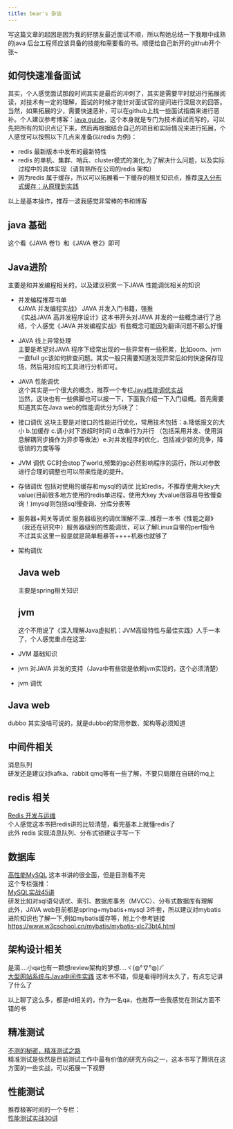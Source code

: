 ```yaml
---
title: bear's 杂谈
---
```


写这篇文章的起因是因为我的好朋友最近面试不顺，所以帮她总结一下我眼中成熟的java 后台工程师应该具备的技能和需要看的书。顺便给自己新开的github开个张\~

## [](#如何快速准备面试 "如何快速准备面试")如何快速准备面试

其实，个人感觉面试那段时间其实是最后的冲刺了，其实是需要平时就进行拓展阅读，对技术有一定的理解，面试的时候才能针对面试官的提问进行深层次的回答。  
当然，如果拓展的少，需要快速恶补，可以在github上找一些面试指南来进行恶补。个人建议参考博客：[java guide](https://github.com/Snailclimb/JavaGuide)，这个本身就是专门为技术面试而写的，可以先把所有的知识点记下来，然后再根据结合自己的项目和实际情况来进行拓展，个人感觉可以按照以下几点来准备\(以redis 为例\)：

* redis 最新版本中发布的最新特性
* redis 的单机、集群、哨兵、cluster模式的演化,为了解决什么问题，以及实际过程中的具体实现（请背熟所在公司的redis 架构）
* 因为redis 属于缓存，所以可以拓展看一下缓存的相关知识点，推荐[深入分布式缓存：从原理到实践](https://item.jd.com/12276070.html)

以上是基本操作，推荐一波我感觉非常棒的书和博客

## [](#java-基础 "java 基础")java 基础

这个看《JAVA 卷1》和《JAVA 卷2》即可

## [](#Java进阶 "Java进阶")Java进阶

主要是和并发编程相关的，以及建议积累一下JAVA 性能调优相关的知识

* 并发编程推荐书单  
  《JAVA 并发编程实战》 JAVA 并发入门书籍，强推  
  《实战JAVA 高并发程序设计》这本书开头对JAVA 并发的一些概念进行了总结，个人感觉《JAVA 并发编程实战》有些概念可能因为翻译问题不那么好懂
* JAVA 线上异常处理  
  主要是希望对JAVA 程序下经常出现的一些异常有一些积累，比如oom、jvm 一直full gc该如何排查问题。其实一般只需要知道发现异常后如何快速保存现场，然后用对应的工具进行分析即可。
* JAVA 性能调优  
  这个其实是一个很大的概念，推荐一个专栏[Java性能调优实战](https://time.geekbang.org/column/article/102619)  
  当然，这块也有一些佛脚也可以报一下，下面我介绍一下入门级概。首先需要知道其实在Java web的性能调优分为5块了：
* 接口调优 这块主要是对接口的性能进行优化，常用技术包括：a.降低报文的大小 b.加缓存 c.调小对下游超时时间 d.改串行为并行 （包括采用并发、使用消息解耦同步操作为异步等做法）e.对并发程序的优化，包括减少锁的竞争，降低锁的力度等等
* JVM 调优 GC时会stop了world,频繁的gc必然影响程序的运行，所以对参数进行合理的调整也可以带来性能的提升。
* 存储调优 包括对使用的缓存和mysql的调优 比如redis，不推荐使用大key大value\(目前很多地方使用的redis单进程，使用大key 大value很容易导致慢查询！\)mysql则包括sql慢查询、分库分表等
* 服务器+网关等调优 服务器级别的调优理解不深…推荐一本书《性能之巅》（我还在研究中）服务器级别的性能调优，可以了解Linux自带的perf指令  
  不过其实这里一般是就是简单粗暴答++++机器也就够了
* 架构调优

  ## [](#Java-web "Java web")Java web

  主要是spring相关知识

  ## [](#jvm "jvm")jvm

  这个不用说了《深入理解Java虚拟机：JVM高级特性与最佳实践》人手一本了，个人感觉重点在这里:
* JVM 基础知识
* jvm 对JAVA 并发的支持（Java中有些锁是依赖jvm实现的，这个必须清楚）
* jvm 调优

## [](#Java-web-1 "Java web")Java web

dubbo 其实没啥可说的，就是dubbo的常用参数、架构等必须知道

## [](#中间件相关 "中间件相关")中间件相关

消息队列  
研发还是建议对kafka、rabbit qmq等有一些了解，不要只局限在自研的mq上

## [](#redis-相关 "redis 相关")redis 相关

[Redis 开发与运维](https://item.jd.com/12121730.html)  
个人感觉这本书把redis讲的比较清楚，看完基本上就懂redis了  
此外 redis 实现消息队列、分布式锁建议手写一下

## [](#数据库 "数据库")数据库

[高性能MySQL](https://item.jd.com/11220393.html) 这本书讲的很全面，但是目测看不完  
这个专栏强推：  
[MySQL实战45讲](https://time.geekbang.org/column/article/0?cid=100020801)  
研发比如对sql语句调优、索引、数据库事务（MVCC）、分布式数据库有理解  
此外，JAVA web目前都是spring+mybatis+mysql 3件套，所以建议对mybatis 进阶知识也了解一下,例如mybatis缓存等，附上个参考链接  
<https://www.w3cschool.cn/mybatis/mybatis-xlc73bt4.html>

## [](#架构设计相关 "架构设计相关")架构设计相关

是滴….小qa也有一颗想review架构的梦想….ヾ\(◍°∇°◍\)ﾉﾞ  
[大型网站系统与Java中间件实践](https://item.jd.com/13184550.html) 这本书不错，但是看得时间太久了，有点忘记讲了什么了

以上聊了这么多，都是rd相关的，作为一名qa，也推荐一些我感觉在测试方面不错的书

## [](#精准测试 "精准测试")精准测试

[不测的秘密，精准测试之路](https://e.jd.com/30402411.html?ebook=1)  
精准测试是依然是目前测试工作中最有价值的研究方向之一，这本书写了腾讯在这方面的一些实战，可以拓展一下视野

## [](#性能测试 "性能测试")性能测试

推荐极客时间的一个专栏：  
[性能测试实战30讲](https://time.geekbang.org/column/article/0?cid=100042501)


